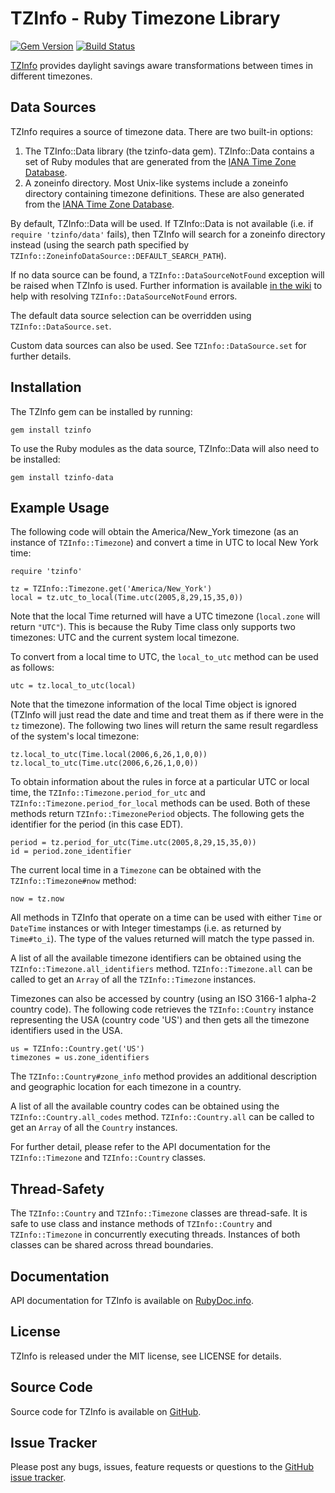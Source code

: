 TZInfo - Ruby Timezone Library
==============================

[![Gem Version](https://badge.fury.io/rb/tzinfo.svg)](https://badge.fury.io/rb/tzinfo) [![Build Status](https://travis-ci.org/tzinfo/tzinfo.svg?branch=master)](https://travis-ci.org/tzinfo/tzinfo)

[TZInfo](https://tzinfo.github.io) provides daylight savings aware 
transformations between times in different timezones.


Data Sources
------------

TZInfo requires a source of timezone data. There are two built-in options:

1. The TZInfo::Data library (the tzinfo-data gem). TZInfo::Data contains a set 
   of Ruby modules that are generated from the [IANA Time Zone Database](https://www.iana.org/time-zones).
2. A zoneinfo directory. Most Unix-like systems include a zoneinfo directory 
   containing timezone definitions. These are also generated from the 
   [IANA Time Zone Database](https://www.iana.org/time-zones).

By default, TZInfo::Data will be used. If TZInfo::Data is not available (i.e. 
if `require 'tzinfo/data'` fails), then TZInfo will search for a zoneinfo
directory instead (using the search path specified by 
`TZInfo::ZoneinfoDataSource::DEFAULT_SEARCH_PATH`).

If no data source can be found, a `TZInfo::DataSourceNotFound` exception will be
raised when TZInfo is used. Further information is available 
[in the wiki](https://tzinfo.github.io/datasourcenotfound) to help with 
resolving `TZInfo::DataSourceNotFound` errors.

The default data source selection can be overridden using 
`TZInfo::DataSource.set`.

Custom data sources can also be used. See `TZInfo::DataSource.set` for
further details.


Installation
------------

The TZInfo gem can be installed by running:

    gem install tzinfo

To use the Ruby modules as the data source, TZInfo::Data will also need to be
installed:

    gem install tzinfo-data
  

Example Usage
-------------

The following code will obtain the America/New_York timezone (as an instance
of `TZInfo::Timezone`) and convert a time in UTC to local New York time:

    require 'tzinfo'
    
    tz = TZInfo::Timezone.get('America/New_York')
    local = tz.utc_to_local(Time.utc(2005,8,29,15,35,0))

Note that the local Time returned will have a UTC timezone (`local.zone` will 
return `"UTC"`). This is because the Ruby Time class only supports two timezones: 
UTC and the current system local timezone.
  
To convert from a local time to UTC, the `local_to_utc` method can be used as
follows:

    utc = tz.local_to_utc(local)

Note that the timezone information of the local Time object is ignored (TZInfo
will just read the date and time and treat them as if there were in the `tz`
timezone). The following two lines will return the same result regardless of 
the system's local timezone:

    tz.local_to_utc(Time.local(2006,6,26,1,0,0))
    tz.local_to_utc(Time.utc(2006,6,26,1,0,0))
  
To obtain information about the rules in force at a particular UTC or local 
time, the `TZInfo::Timezone.period_for_utc` and 
`TZInfo::Timezone.period_for_local` methods can be used. Both of these methods 
return `TZInfo::TimezonePeriod` objects. The following gets the identifier for 
the period (in this case EDT).

    period = tz.period_for_utc(Time.utc(2005,8,29,15,35,0))
    id = period.zone_identifier
  
The current local time in a `Timezone` can be obtained with the 
`TZInfo::Timezone#now` method:

    now = tz.now

All methods in TZInfo that operate on a time can be used with either `Time` or 
`DateTime` instances or with Integer timestamps (i.e. as returned by 
`Time#to_i`). The type of the values returned will match the type passed in.

A list of all the available timezone identifiers can be obtained using the
`TZInfo::Timezone.all_identifiers` method. `TZInfo::Timezone.all` can be called
to get an `Array` of all the `TZInfo::Timezone` instances.

Timezones can also be accessed by country (using an ISO 3166-1 alpha-2 country 
code). The following code retrieves the `TZInfo::Country` instance representing 
the USA (country code 'US') and then gets all the timezone identifiers used in 
the USA.

    us = TZInfo::Country.get('US')
    timezones = us.zone_identifiers
  
The `TZInfo::Country#zone_info` method provides an additional description and 
geographic location for each timezone in a country.

A list of all the available country codes can be obtained using the
`TZInfo::Country.all_codes` method. `TZInfo::Country.all` can be called to get 
an `Array` of all the `Country` instances.
  
For further detail, please refer to the API documentation for the 
`TZInfo::Timezone` and `TZInfo::Country` classes.


Thread-Safety
-------------

The `TZInfo::Country` and `TZInfo::Timezone` classes are thread-safe. It is safe
to use class and instance methods of `TZInfo::Country` and `TZInfo::Timezone` in 
concurrently executing threads. Instances of both classes can be shared across 
thread boundaries.


Documentation
-------------

API documentation for TZInfo is available on [RubyDoc.info](https://rubydoc.info/gems/tzinfo/frames).


License
-------

TZInfo is released under the MIT license, see LICENSE for details.


Source Code
-----------

Source code for TZInfo is available on [GitHub](https://github.com/tzinfo/tzinfo).


Issue Tracker
-------------

Please post any bugs, issues, feature requests or questions to the 
[GitHub issue tracker](https://github.com/tzinfo/tzinfo/issues).
